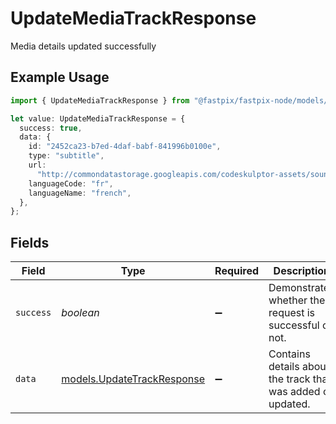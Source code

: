 # UpdateMediaTrackResponse

Media details updated successfully

## Example Usage

```typescript
import { UpdateMediaTrackResponse } from "@fastpix/fastpix-node/models/operations";

let value: UpdateMediaTrackResponse = {
  success: true,
  data: {
    id: "2452ca23-b7ed-4daf-babf-841996b0100e",
    type: "subtitle",
    url:
      "http://commondatastorage.googleapis.com/codeskulptor-assets/sounddogs/thrust.vtt",
    languageCode: "fr",
    languageName: "french",
  },
};
```

## Fields

| Field                                                             | Type                                                              | Required                                                          | Description                                                       | Example                                                           |
| ----------------------------------------------------------------- | ----------------------------------------------------------------- | ----------------------------------------------------------------- | ----------------------------------------------------------------- | ----------------------------------------------------------------- |
| `success`                                                         | *boolean*                                                         | :heavy_minus_sign:                                                | Demonstrates whether the request is successful or not.            | true                                                              |
| `data`                                                            | [models.UpdateTrackResponse](../../models/updatetrackresponse.md) | :heavy_minus_sign:                                                | Contains details about the track that was added or updated.       |                                                                   |
